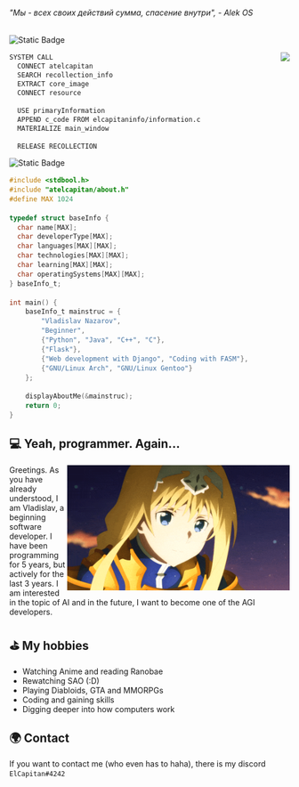 ###### "Мы - всех своих действий сумма, спасение внутри", - Alek OS

![Static Badge](https://img.shields.io/badge/Language-Underword%20System%20Commands-gold)

<img height="250" src="https://github.com/at-elcapitan/at-elcapitan/assets/96237569/b64c8e2f-ebfe-4160-bd15-455ef590733b" align="right">

```
SYSTEM CALL
  CONNECT atelcapitan
  SEARCH recollection_info
  EXTRACT core_image
  CONNECT resource
  
  USE primaryInformation
  APPEND c_code FROM elcapitaninfo/information.c
  MATERIALIZE main_window
  
  RELEASE RECOLLECTION
```

<span style="color:green"> </span>

![Static Badge](https://img.shields.io/badge/Language-C-lightgray)
```c
#include <stdbool.h>
#include "atelcapitan/about.h"
#define MAX 1024

typedef struct baseInfo {
  char name[MAX];
  char developerType[MAX];
  char languages[MAX][MAX];
  char technologies[MAX][MAX];
  char learning[MAX][MAX];
  char operatingSystems[MAX][MAX];
} baseInfo_t;

int main() {
    baseInfo_t mainstruc = {
        "Vladislav Nazarov",
        "Beginner",
        {"Python", "Java", "C++", "C"},
        {"Flask"},
        {"Web development with Django", "Coding with FASM"},
        {"GNU/Linux Arch", "GNU/Linux Gentoo"}
    };
    
    displayAboutMe(&mainstruc);
    return 0;
}
```

## ‍💻 Yeah, programmer. Again...
<img width="400" src="https://github.com/at-elcapitan/at-elcapitan/blob/4123a794c373f26ba0674228fff64471a51af4ec/alice.gif" align="right">
Greetings. As you have already understood, I am Vladislav, a beginning software developer. I have been programming for 5 years, but actively for the last 3 years. I am interested in the topic of AI and in the future, I want to become one of the AGI developers.

## ⛳ My hobbies
- Watching Anime and reading Ranobae
- Rewatching SAO (:D)
- Playing Diabloids, GTA and MMORPGs
- Coding and gaining skills
- Digging deeper into how computers work

## 🌍 Contact
If you want to contact me (who even has to haha), there is my discord `ElCapitan#4242`

